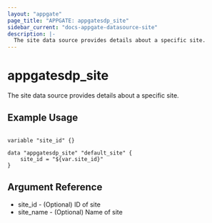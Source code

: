 ```yaml
---
layout: "appgate"
page_title: "APPGATE: appgatesdp_site"
sidebar_current: "docs-appgate-datasource-site"
description: |-
  The site data source provides details about a specific site.
---
```


# appgatesdp_site

The site data source provides details about a specific site.


## Example Usage

```hcl

variable "site_id" {}

data "appgatesdp_site" "default_site" {
    site_id = "${var.site_id}"
}

```

## Argument Reference

* site_id - (Optional) ID of site
* site_name - (Optional) Name of site
